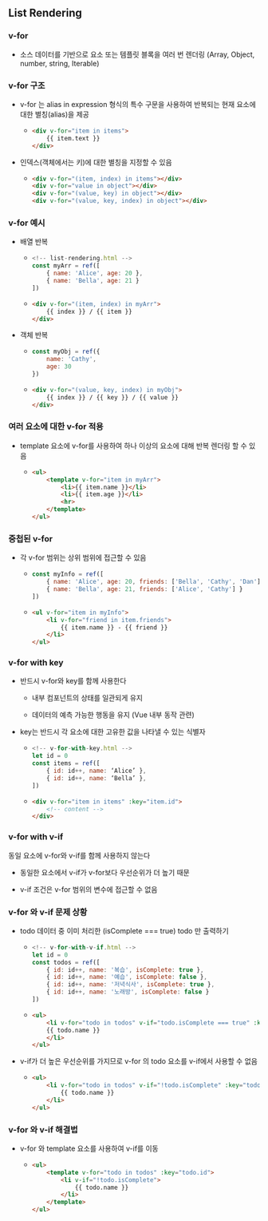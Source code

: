 ## List Rendering

### v-for

- 소스 데이터를 기반으로 요소 또는 템플릿 블록을 여러 번 렌더링
  (Array, Object, number, string, Iterable)

### v-for 구조

- v-for 는 alias in expression 형식의 특수 구문을 사용하여 반복되는 현재 요소에 대한 별칭(alias)을 제공
  
  - ```html
    <div v-for="item in items">
        {{ item.text }}
    </div>
    ```
    
- 인덱스(객체에서는 키)에 대한 별칭을 지정할 수 있음
  
  - ```html
    <div v-for="(item, index) in items"></div>
    <div v-for="value in object"></div>
    <div v-for="(value, key) in object"></div>
    <div v-for="(value, key, index) in object"></div>
    ```
    

### v-for 예시

- 배열 반복
  
  - ```javascript
    <!-- list-rendering.html -->
    const myArr = ref([    
        { name: 'Alice', age: 20 },
        { name: 'Bella', age: 21 }
    ])
    ```
    
  - ```html
    <div v-for="(item, index) in myArr">
        {{ index }} / {{ item }}
    </div>
    ```
    
- 객체 반복
  
  - ```javascript
    const myObj = ref({
        name: 'Cathy',
        age: 30
    })
    ```
    
  - ```html
    <div v-for="(value, key, index) in myObj">
        {{ index }} / {{ key }} / {{ value }}
    </div>
    ```
    

### 여러 요소에 대한 v-for 적용

- template 요소에 v-for를 사용하여 하나 이상의 요소에 대해 반복 렌더링 할 수 있음
  
  - ```html
    <ul>
        <template v-for="item in myArr">
            <li>{{ item.name }}</li>
            <li>{{ item.age }}</li>
            <hr>
        </template>
    </ul>
    ```
    

### 중첩된 v-for

- 각 v-for 범위는 상위 범위에 접근할 수 있음
  
  - ```javascript
    const myInfo = ref([
        { name: 'Alice', age: 20, friends: ['Bella', 'Cathy', 'Dan'] },
        { name: 'Bella', age: 21, friends: ['Alice', 'Cathy'] }
    ])
    ```
    
  - ```html
    <ul v-for="item in myInfo">
        <li v-for="friend in item.friends">
            {{ item.name }} - {{ friend }}
        </li>
    </ul>
    ```
    

### v-for with key

- 반드시 v-for와 key를 함께 사용한다
  
  - 내부 컴포넌트의 상태를 일관되게 유지
    
  - 데이터의 예측 가능한 행동을 유지 (Vue 내부 동작 관련)
    
- key는 반드시 각 요소에 대한 고유한 값을 나타낼 수 있는 식별자
  
  - ```javascript
    <!-- v-for-with-key.html -->
    let id = 0
    const items = ref([
        { id: id++, name: ‘Alice’ },
        { id: id++, name: ‘Bella’ },
    ])
    ```
    
  - ```html
    <div v-for="item in items" :key="item.id">
        <!-- content -->
    </div>
    ```
    

### v-for with v-if

동일 요소에 v-for와 v-if를 함께 사용하지 않는다

- 동일한 요소에서 v-if가 v-for보다 우선순위가 더 높기 때문
  
- v-if 조건은 v-for 범위의 변수에 접근할 수 없음
  

### v-for 와 v-if 문제 상황

- todo 데이터 중 이미 처리한 (isComplete === true) todo 만 출력하기
  
  - ```javascript
    <!-- v-for-with-v-if.html -->
    let id = 0
    const todos = ref([
        { id: id++, name: '복습', isComplete: true },
        { id: id++, name: '예습', isComplete: false },
        { id: id++, name: '저녁식사', isComplete: true },
        { id: id++, name: '노래방', isComplete: false }
    ])
    ```
    
  - ```html
    <ul>
        <li v-for="todo in todos" v-if="todo.isComplete === true" :key="todo.id">
        {{ todo.name }}
        </li>
    </ul>
    ```
    
- v-if가 더 높은 우선순위를 가지므로 v-for 의 todo 요소를 v-if에서 사용할 수 없음
  
  - ```html
    <ul>
        <li v-for="todo in todos" v-if="!todo.isComplete" :key="todo.id">
            {{ todo.name }}
        </li>
    </ul>
    ```
    

### v-for 와 v-if 해결법

- v-for 와 template 요소를 사용하여 v-if를 이동
  
  - ```html
    <ul>
        <template v-for="todo in todos" :key="todo.id">
            <li v-if="!todo.isComplete">
                {{ todo.name }}
            </li>
        </template>
    </ul>
    ```
